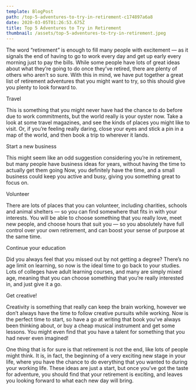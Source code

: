 ```yaml
---
template: BlogPost
path: /top-5-adventures-to-try-in-retirement-c174897a6a8
date: 2020-03-05T01:26:53.675Z
title: Top 5 Adventures to Try in Retirement
thumbnail: /assets/top-5-adventures-to-try-in-retirement.jpeg
---
```

<!--StartFragment-->

The word “retirement” is enough to fill many people with excitement — as it signals the end of having to go to work every day and get up early every morning just to pay the bills. While some people have lots of great ideas about what they’re going to do once they’ve retired, there are plenty of others who aren’t so sure. With this in mind, we have put together a great list of retirement adventures that you might want to try, so this should give you plenty to look forward to.

Travel

This is something that you might never have had the chance to do before due to work commitments, but the world really is your oyster now. Take a look at some travel magazines, and see the kinds of places you might like to visit. Or, if you’re feeling really daring, close your eyes and stick a pin in a map of the world, and then book a trip to wherever it lands.

Start a new business

This might seem like an odd suggestion considering you’re in retirement, but many people have business ideas for years, without having the time to actually get them going Now, you definitely have the time, and a small business could keep you active and busy, giving you something great to focus on.

Volunteer

There are lots of places that you can volunteer, including charities, schools and animal shelters — so you can find somewhere that fits in with your interests. You will be able to choose something that you really love, meet new people, and choose hours that suit you — so you absolutely have full control over your own retirement, and can boost your sense of purpose at the same time.

Continue your education

Did you always feel that you missed out by not getting a degree? There’s no age limit on learning, so now is the ideal time to go back to your studies. Lots of colleges have adult learning courses, and many are simply mixed age, meaning that you can choose something that you’re really interested in, and just give it a go.

Get creative!

Creativity is something that really can keep the brain working, however we don’t always have the time to follow creative pursuits while working. Now is the perfect time to start, so have a go at writing that book you’ve always been thinking about, or buy a cheap musical instrument and get some lessons. You might even find that you have a talent for something that you had never even imagined!

One thing that is for sure is that retirement is not the end, like lots of people might think. It is, in fact, the beginning of a very exciting new stage in your life, where you have the chance to do everything that you wanted to during your working life. These ideas are just a start, but once you’ve got the taste for adventure, you should find that your retirement is exciting, and leaves you looking forward to what each new day will bring.

<!--EndFragment-->
